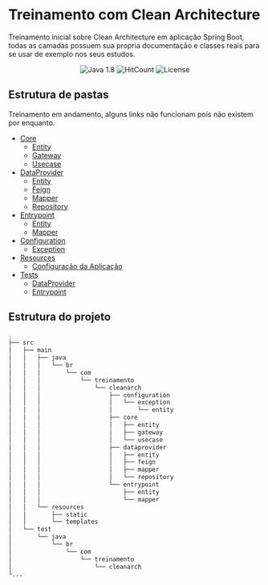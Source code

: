 # Treinamento com Clean Architecture

Treinamento inicial sobre Clean Architecture em aplicação Spring Boot, todas as camadas possuem sua propria documentação e classes reais para se usar de exemplo nos seus estudos.

<p align="center">
  <img alt="Java 1.8" src="https://img.shields.io/static/v1?logo=java&label=Java&message=1.8&color=blue&style=flat-square">
  <img alt="HitCount" src="http://hits.dwyl.com/MGMAdvance/treinamentocleanarch.svg">
  <img alt="License" src="https://img.shields.io/github/license/MGMAdvance/treinamentocleanarch?style=flat-square&logo=MIT">
</p>

## Estrutura de pastas

Treinamento em andamento, alguns links não funcionam pois não existem por enquanto.

- [Core](src/main/java/br/com/treinamento/cleanarch/core)
  - [Entity](src/main/java/br/com/treinamento/cleanarch/core/entity)
  - [Gateway](src/main/java/br/com/treinamento/cleanarch/core/gateway)
  - [Usecase](src/main/java/br/com/treinamento/cleanarch/core/usecase)
- [DataProvider](src/main/java/br/com/treinamento/cleanarch/dataprovider)
  - [Entity](src/main/java/br/com/treinamento/cleanarch/dataprovider/entity)
  - [Feign](src/main/java/br/com/treinamento/cleanarch/dataprovider/feign)
  - [Mapper](src/main/java/br/com/treinamento/cleanarch/dataprovider/mapper)
  - [Repository](src/main/java/br/com/treinamento/cleanarch/dataprovider/repository)
- [Entrypoint](src/main/java/br/com/treinamento/cleanarch/entrypoint)
  - [Entity](src/main/java/br/com/treinamento/cleanarch/dataprovider/entity)
  - [Mapper](src/main/java/br/com/treinamento/cleanarch/dataprovider/mapper)
- [Configuration](src/main/java/br/com/treinamento/cleanarch/configuration/)
  - [Exception](src/main/java/br/com/treinamento/cleanarch/configuration/exception)
- [Resources](/src/main/resources)
  - [Configuração da Aplicação](/src/main/resources)
- [Tests](/src/test/java/br/com/treinamento/)
  - [DataProvider](/src/test/java/br/com/treinamento/cleanarch/dataprovider/)
  - [Entrypoint](/src/test/java/br/com/treinamento/cleanarch/entrypoint/)

## Estrutura do projeto

```sh
.
├── src
│   ├── main
│   │   ├── java
│   │   │   └── br
│   │   │       └── com
│   │   │           └── treinamento
│   │   │               └── cleanarch
│   │   │                   ├── configuration
│   │   │                   │   └── exception
│   │   │                   │       └── entity
│   │   │                   ├── core
│   │   │                   │   ├── entity
│   │   │                   │   ├── gateway
│   │   │                   │   └── usecase
│   │   │                   ├── dataprovider
│   │   │                   │   ├── entity
│   │   │                   │   ├── feign
│   │   │                   │   ├── mapper
│   │   │                   │   └── repository
│   │   │                   └── entrypoint
│   │   │                       ├── entity
│   │   │                       └── mapper
│   │   └── resources
│   │       ├── static
│   │       └── templates
│   └── test
│       └── java
│           └── br
│               └── com
│                   └── treinamento
│                       └── cleanarch
└...
```
